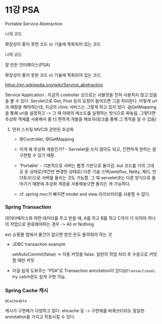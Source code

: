 # 11강 PSA

Portable Service Abstraction



나의 코드

확장성이 좋지 못한 코드 or 기술에 특화되어 있는 코드



나의 코드

잘 만든 인터페이스(PSA)

확장성이 좋지 못한 코드 or 기술에 특화되어 있는 코드



https://en.wikipedia.org/wiki/Service_abstraction



Service Application : 지금의 controller 상으로는 서블릿을 전혀 사용하지 않고 있음을 볼 수 있다. Servlet으로 Get, Post 등의 요청이 들어오면 그걸 처리한다. 이렇게 url과 매핑을 해야하는데, 지금의 clinic 서비스는 그렇게 하고 있지 않다. @GetMapping을 통해 url을 설정하고 -> 그 때 아래의 메소드를 실행하는 방식으로 짜놓음. 그렇다면 추상화 객체를 사용해서 좀 더 편하게 개발을 해보자(링크를 통해 그 목적을 알 수 있음)



1. 먼저 스프링 MVC와 관련된 추상화

   - @Controller, @GetMapping

   - 이게 왜 추상화 계층인가? - Servelet을 쓰지 않아도 되고, 간편하게 원하는 걸 구현할 수 있기 때문.

   - 'Portable' - 기본적으로 서버는 톰캣 기반으로 돌아감. but 코드를 거의 그대로 둔 상태로(약간만 변경한 상태로) 다른 기술 스택(webflux, Netty, 제티, 언더토우)으로 서버를 돌리는 것도 가능함. 그 때 servelet과는 다른 방식으로 돌아가기 때문에 추상화 계층을 사용해놓으면 돌리는 게 가능하다.

   - cf. spring mvc가 빠지면 model and view 라이브러리를 사용할 수 없다.



### Spring Transaction

데이터베이스와 어떤 데이터를 주고 받을 때, A를 하고 B를 하고 C까지 다 되어야 하나의 작업으로 완료해야하는 경우 -> All or Nothing

ex) 쇼핑몰 앱에서 물건이 없으면 받은 돈도 돌려줘야 하는 것

- JDBC transaction example

  setAutoCommit(false) -> 자동 커밋을 false. 일련의 작업 처리 후 수동으로 커밋할 때만 커밋

- 이걸 쉽게 도와주는 "PSA"로 Transaction annotation이 있다(`@Transactional`. try catch문도 쉽게 구현 가능.



### Spring Cache 캐시

`@Cacheable` 

캐시가 구현체가 다양하고 많다. ehcache 등 -> 구현체를 바꿔쓰더라도 동일한 annotation을 가지고 작동시킬 수 있다.

